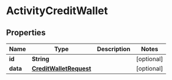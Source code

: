 

# ActivityCreditWallet


## Properties

| Name | Type | Description | Notes |
|------------ | ------------- | ------------- | -------------|
|**id** | **String** |  |  [optional] |
|**data** | [**CreditWalletRequest**](CreditWalletRequest.md) |  |  [optional] |



